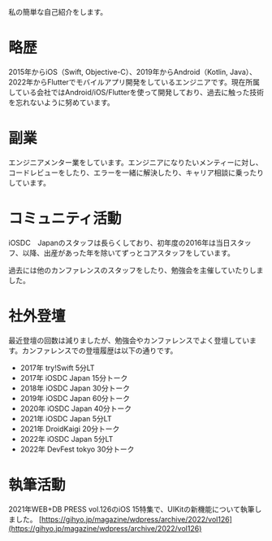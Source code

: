 私の簡単な自己紹介をします。

# 略歴

2015年からiOS（Swift, Objective-C）、2019年からAndroid（Kotlin, Java）、2022年からFlutterでモバイルアプリ開発をしているエンジニアです。現在所属している会社ではAndroid/iOS/Flutterを使って開発しており、過去に触った技術を忘れないように努めています。

# 副業

エンジニアメンター業をしています。エンジニアになりたいメンティーに対し、コードレビューをしたり、エラーを一緒に解決したり、キャリア相談に乗ったりしています。

# コミュニティ活動

iOSDC　Japanのスタッフは長らくしており、初年度の2016年は当日スタッフ、以降、出産があった年を除いてずっとコアスタッフをしています。

過去には他のカンファレンスのスタッフをしたり、勉強会を主催していたりしました。

# 社外登壇

最近登壇の回数は減りましたが、勉強会やカンファレンスでよく登壇しています。カンファレンスでの登壇履歴は以下の通りです。

* 2017年 try!Swift 5分LT
* 2017年 iOSDC Japan 15分トーク
* 2018年 iOSDC Japan 30分トーク
* 2019年 iOSDC Japan 60分トーク
* 2020年 iOSDC Japan 40分トーク
* 2021年 iOSDC Japan 5分LT
* 2021年 DroidKaigi 20分トーク
* 2022年 iOSDC Japan 5分LT
* 2022年 DevFest tokyo 30分トーク

# 執筆活動

2021年WEB+DB PRESS vol.126のiOS 15特集で、UIKitの新機能について執筆しました。
[https://gihyo.jp/magazine/wdpress/archive/2022/vol126](https://gihyo.jp/magazine/wdpress/archive/2022/vol126)